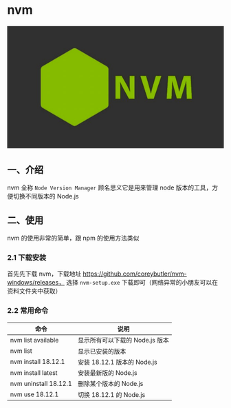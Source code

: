 # nvm
![1683299089134](image/07_nvm/1683299089134.png)

## 一、介绍
nvm 全称 `Node Version Manager` 顾名思义它是用来管理 node 版本的工具，方便切换不同版本的 Node.js


## 二、使用
nvm 的使用非常的简单，跟 npm 的使用方法类似

### 2.1 下载安装
首先先下载 nvm，下载地址 https://github.com/coreybutler/nvm-windows/releases，
选择 `nvm-setup.exe` 下载即可（网络异常的小朋友可以在资料文件夹中获取）

### 2.2 常用命令
| 命令                  | 说明                            |
| --------------------- | ------------------------------- |
| nvm list available    | 显示所有可以下载的 Node.js 版本 |
| nvm list              | 显示已安装的版本                |
| nvm install 18.12.1   | 安装 18.12.1 版本的 Node.js     |
| nvm install latest    | 安装最新版的 Node.js            |
| nvm uninstall 18.12.1 | 删除某个版本的 Node.js          |
| nvm use 18.12.1       | 切换 18.12.1 的 Node.js         |

